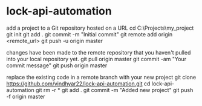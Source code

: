 # lock-api-automation
add a project to a Git repository hosted on a URL
cd C:\Projects\my_project
git init
git add .
git commit -m "Initial commit"
git remote add origin <remote_url>
git push -u origin master

changes have been made to the remote repository that you haven't pulled into your local repository yet.
git pull origin master
git commit -am "Your commit message"
git push origin master


replace the existing code in a remote branch with your new project
git clone https://github.com/vindhyar22/lock-api-automation.git
cd lock-api-automation
git rm -r *
git add .
git commit -m "Added new project"
git push -f origin master
